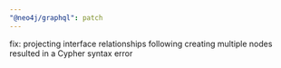 ```yaml
---
"@neo4j/graphql": patch
---
```


fix: projecting interface relationships following creating multiple nodes resulted in a Cypher syntax error
